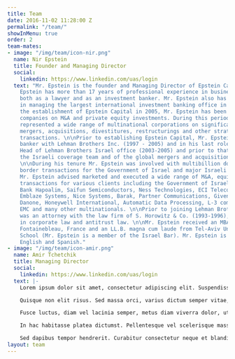 ```yaml
---
title: Team
date: 2016-11-02 11:28:00 Z
permalink: "/team/"
showInMenu: true
order: 2
team-mates:
- image: "/img/team/icon-nir.png"
  name: Nir Epstein
  title: Founder and Managing Director
  social:
    linkedin: https://www.linkedin.com/uas/login
  text: "Mr. Epstein is the founder and Managing Director of Epstein Capital. Mr.
    Epstein has more than 17 years of professional experience in business advisory
    both as a lawyer and as an investment banker. Mr. Epstein also has experience
    in managing the largest international investment banking office in Israel. \n\nSince
    the establishment of Epstein Capital in 2005, Mr. Epstein has been advising international
    companies on M&A and private equity investments. During this period Mr. Epstein
    represented a wide range of multinational corporations on significant investments,
    mergers, acquisitions, divestitures, restructurings and other strategic corporate
    transactions. \n\nPrior to establishing Epstein Capital, Mr. Epstein was an investment
    banker with Lehman Brothers Inc. (1997 - 2005) and in his last role served as
    Head of Lehman Brothers Israel office (2003-2005) and prior to that a member of
    the Israeli coverage team and of the global mergers and acquisitions group (1997-2003).
    \n\nDuring his tenure Mr. Epstein was involved with multibillion dollar cross
    border transactions for the Government of Israel and major Israeli corporations.
    Mr. Epstein advised marketed and executed a wide range of M&A, equity and debt
    transactions for various clients including the Government of Israel, Bank Leumi,
    Bank Hapoalim, Saifun Semiconductors, Ness Technologies, ECI Telecom, MIND CTI,
    Emblaze Systems, Nice Systems, Barak, Partner Communications, Given Imaging, Groupe
    Danone, Honeywell International, Automatic Data Processing, L-3 communications,
    EMC and many other multinationals. \n\nPrior to joining Lehman Brothers Mr. Epstein
    was an attorney with the law firm of S. Horowitz & Co. (1993-1996), specializing
    in corporate law and antitrust law. \n\nMr. Epstein received an MBA from INSEAD
    Fontainebleau, France and an LL.B. magna cum laude from Tel-Aviv University Law
    School (Mr. Epstein is a member of the Israel Bar). Mr. Epstein is fluent in Hebrew,
    English and Spanish."
- image: "/img/team/icon-amir.png"
  name: Amir Tchetchik
  title: Managing Director
  social:
    linkedin: https://www.linkedin.com/uas/login
  text: |-
    Lorem ipsum dolor sit amet, consectetur adipiscing elit. Suspendisse elementum diam arcu, eget malesuada diam scelerisque quis. Nam vehicula justo hendrerit, posuere tellus ut, ornare est. Mauris vulputate mi porta libero rhoncus congue. Etiam nec nibh in mauris malesuada fermentum. Nam tincidunt porta turpis, in vehicula nunc consectetur id. Phasellus maximus nulla et libero faucibus, in faucibus odio tempus. Aliquam erat volutpat. Vestibulum eleifend eu risus vel placerat. Maecenas ex nulla, tempus quis dapibus nec, convallis eget metus. Donec blandit aliquet metus imperdiet euismod. Curabitur odio dolor, semper sit amet tempus in, posuere ac nulla. In et neque vitae neque porta venenatis. Aliquam ac fringilla arcu. Pellentesque ac erat luctus, accumsan ex id, vehicula diam. Mauris eu dolor arcu. Sed at neque ultrices, molestie est id, aliquam mauris.

    Quisque non elit risus. Sed massa orci, varius dictum semper vitae, molestie ac tellus. Sed fermentum velit est, id consectetur quam scelerisque ac. Nulla egestas imperdiet ante a semper. Aliquam porta consectetur feugiat. Aenean convallis nunc sit amet quam accumsan, eu consequat diam tristique. Vivamus semper neque nisl. Mauris metus sapien, posuere in nunc nec, aliquam efficitur ex.

    Fusce luctus, diam vel lacinia semper, metus diam viverra dolor, ut suscipit tortor ipsum eget velit. Nunc ac justo id enim sagittis tempor ut ut magna. Suspendisse potenti. Ut posuere rutrum metus, sed iaculis est venenatis et. Ut at ullamcorper dolor. Nulla ultrices velit nec tempor commodo. Quisque pellentesque viverra justo quis vehicula. Mauris lacinia sollicitudin congue. Vestibulum lacinia maximus quam fringilla sodales. Integer ex nunc, pharetra sed cursus non, mollis vel ipsum. Aenean tincidunt facilisis urna, at viverra diam imperdiet vitae. Sed finibus ipsum ligula, non suscipit magna lacinia vitae. Nullam enim purus, placerat at nulla eget, euismod porttitor urna.

    In hac habitasse platea dictumst. Pellentesque vel scelerisque massa, eu tincidunt ex. Aliquam at leo eu enim maximus vehicula sed vitae felis. Duis volutpat lorem a lectus vulputate gravida. Aenean volutpat turpis ac ante blandit, vel imperdiet elit hendrerit. Donec quis dignissim neque, vel sodales ante. Fusce ac rhoncus libero. Sed rutrum convallis massa, a cursus magna molestie id.

    Sed dapibus tempor hendrerit. Curabitur consectetur neque et blandit ornare. Lorem ipsum dolor sit amet, consectetur adipiscing elit. Sed vel ligula purus. Praesent nec lobortis ex. Donec eget lectus libero. Proin pellentesque nibh eget pellentesque aliquam. Mauris pharetra tempus lorem, at pellentesque nibh congue id. Maecenas vitae auctor lacus. Vestibulum et lectus suscipit, efficitur diam a, finibus leo. Morbi ac sollicitudin lorem. Nunc cursus faucibus sem at luctus. Nunc faucibus orci vel malesuada condimentum. Sed tincidunt nulla non molestie lobortis.
layout: team
---
```


